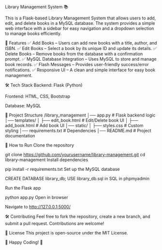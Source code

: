 Library Management System 📚

This is a Flask-based Library Management System that allows users to add, edit, and delete books in a MySQL database. The system provides a simple web interface with a sidebar for easy navigation and a dropdown selection to manage books efficiently.

🚀 Features
✅ Add Books – Users can add new books with a title, author, and ISBN.
✅ Edit Books – Select a book by its unique ID and update its details.
✅ Delete Books – Remove books from the database with a confirmation prompt.
✅ MySQL Database Integration – Uses MySQL to store and manage book records.
✅ Flash Messages – Provides user-friendly success/error notifications.
✅ Responsive UI – A clean and simple interface for easy book management.

🛠️ Tech Stack
Backend: Flask (Python)

Frontend: HTML, CSS, Bootstrap

Database: MySQL

📂 Project Structure
/library_management
│── app.py                # Flask backend logic
│── templates/
│   ├── edit_book.html    # Edit/Delete book UI
│   ├── add_book.html     # Add book UI
│── static/
│   ├── styles.css        # Custom styling
│── requirements.txt      # Dependencies
│── README.md             # Project documentation

🎯 How to Run
Clone the repository

git clone https://github.com/yourusername/library-management.git
cd library-management
Install dependencies

pip install -r requirements.txt
Set up the MySQL database


CREATE DATABASE library_db;
USE library_db.sql in SQL in phpmyadmin

Run the Flask app

python app.py
Open in browser

Navigate to http://127.0.0.1:5000/

🛠️ Contributing
Feel free to fork the repository, create a new branch, and submit a pull request. Contributions are welcome!

📜 License
This project is open-source under the MIT License.

🚀 Happy Coding! 🎉
